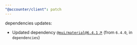 ```yaml
---
"@accounter/client": patch
---
```

dependencies updates:
  - Updated dependency [`@mui/material@6.4.1` ↗︎](https://www.npmjs.com/package/@mui/material/v/6.4.1) (from `6.4.0`, in `dependencies`)
